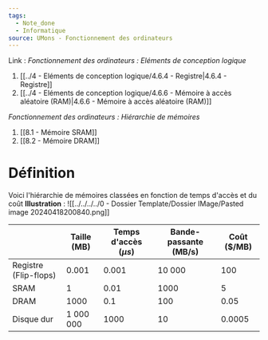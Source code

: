 ```yaml
---
tags:
  - Note_done
  - Informatique
source: UMons - Fonctionnement des ordinateurs
---
```


Link :
_Fonctionnement des ordinateurs : Eléments de conception logique_
1. [[../4 - Eléments de conception logique/4.6.4 - Registre|4.6.4 - Registre]]
2. [[../4 - Eléments de conception logique/4.6.6 - Mémoire à accès aléatoire (RAM)|4.6.6 - Mémoire à accès aléatoire (RAM)]]

_Fonctionnement des ordinateurs : Hiérarchie de mémoires_
1. [[8.1 - Mémoire SRAM]]
2. [[8.2 - Mémoire DRAM]]

# Définition
Voici l'hiérarchie de mémoires classées en fonction de temps d'accès et du coût
**Illustration** : ![[../../../../0 - Dossier Template/Dossier IMage/Pasted image 20240418200840.png]]

|                       | Taille (MB) | Temps d'accès ($µs$) | Bande-passante (MB/s) | Coût ($/MB) |
| --------------------- | ----------- | -------------------- | --------------------- | ----------- |
| Registre (Flip-flops) | 0.001       | 0.001                | 10 000                | 100         |
| SRAM                  | 1           | 0.01                 | 1000                  | 5           |
| DRAM                  | 1000        | 0.1                  | 100                   | 0.05        |
| Disque dur            | 1 000 000   | 1000                 | 10                    | 0.0005      |
